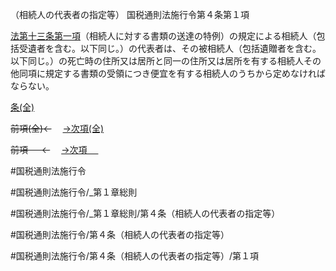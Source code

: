 （相続人の代表者の指定等）
国税通則法施行令第４条第１項

[法第十三条第一項](国税通則法＿＿＿＿＿第１３条第１項)（相続人に対する書類の送達の特例）の規定による相続人（包括受遺者を含む。以下同じ。）の代表者は、その被相続人（包括遺贈者を含む。以下同じ。）の死亡時の住所又は居所と同一の住所又は居所を有する相続人その他同項に規定する書類の受領につき便宜を有する相続人のうちから定めなければならない。

[条(全)](国税通則法施行＿令＿第４条_.md)

~~前項(全)←~~　  [→次項(全)](国税通則法施行＿令＿第４条第２項_.md)

~~前項 　 ←~~　  [→次項 　 ](国税通則法施行＿令＿第４条第２項.md)



#国税通則法施行令

#国税通則法施行令/_第１章総則

#国税通則法施行令/_第１章総則/第４条（相続人の代表者の指定等）

#国税通則法施行令/第４条（相続人の代表者の指定等）

#国税通則法施行令/第４条（相続人の代表者の指定等）/第１項

